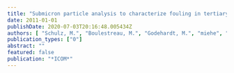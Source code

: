 ```yaml
---
title: "Submicron particle analysis to characterize fouling in tertiary membrane filtration"
date: 2011-01-01
publishDate: 2020-07-03T20:16:48.005434Z
authors: [ "Schulz, M.", "Boulestreau, M.", "Godehardt, M.", "miehe", "Lesjean, B.", "Jekel, M." ]
publication_types: ["0"]
abstract: ""
featured: false
publication: "*ICOM*"
---
```



